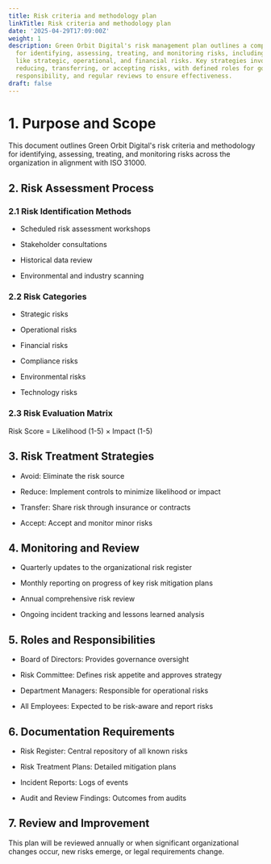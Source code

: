 ```yaml
---
title: Risk criteria and methodology plan
linkTitle: Risk criteria and methodology plan
date: '2025-04-29T17:09:00Z'
weight: 1
description: Green Orbit Digital's risk management plan outlines a comprehensive process
  for identifying, assessing, treating, and monitoring risks, including categories
  like strategic, operational, and financial risks. Key strategies involve avoiding,
  reducing, transferring, or accepting risks, with defined roles for governance and
  responsibility, and regular reviews to ensure effectiveness.
draft: false
---
```



# 1. Purpose and Scope

This document outlines Green Orbit Digital's risk criteria and methodology for identifying, assessing, treating, and monitoring risks across the organization in alignment with ISO 31000.

## 2. Risk Assessment Process

### 2.1 Risk Identification Methods

- Scheduled risk assessment workshops

- Stakeholder consultations

- Historical data review

- Environmental and industry scanning

### 2.2 Risk Categories

- Strategic risks

- Operational risks

- Financial risks

- Compliance risks

- Environmental risks

- Technology risks

### 2.3 Risk Evaluation Matrix

Risk Score = Likelihood (1-5) × Impact (1-5)

<!-- Unsupported block type: table -->

## 3. Risk Treatment Strategies

- Avoid: Eliminate the risk source

- Reduce: Implement controls to minimize likelihood or impact

- Transfer: Share risk through insurance or contracts

- Accept: Accept and monitor minor risks

## 4. Monitoring and Review

- Quarterly updates to the organizational risk register

- Monthly reporting on progress of key risk mitigation plans

- Annual comprehensive risk review

- Ongoing incident tracking and lessons learned analysis

## 5. Roles and Responsibilities

- Board of Directors: Provides governance oversight

- Risk Committee: Defines risk appetite and approves strategy

- Department Managers: Responsible for operational risks

- All Employees: Expected to be risk-aware and report risks

## 6. Documentation Requirements

- Risk Register: Central repository of all known risks

- Risk Treatment Plans: Detailed mitigation plans

- Incident Reports: Logs of events

- Audit and Review Findings: Outcomes from audits

## 7. Review and Improvement

This plan will be reviewed annually or when significant organizational changes occur, new risks emerge, or legal requirements change.